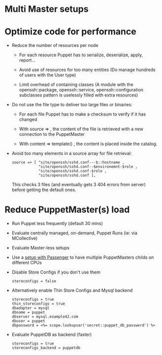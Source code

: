 # Multi Master setups


# Optimize code for performance

  - Reduce the number of resources per node

    - For each resource Puppet has to serialize, deserialize, apply, report...

    -    Avoid use of resources for too many entities (Do manage hundreds of users with the User type)

    - Limit overhead of containing classes
     (A module with the openssh::package, openssh::service, openssh::configuration subclasses pattern is uselessly filled with extra resources)

  - Do not use the file type to deliver too large files or binaries:

    - For each file Puppet has to make a checksum to verify if it has changed

    - With source => , the content of the file is retrieved with a new connection to the PuppetMaster

    - With content => template() , the content is placed inside the catalog.

  - Avoid too many elements in a source array for file retrieval:

        source => [ "site/openssh/sshd.conf---$::hostname ,
                    "site/openssh/sshd.conf--$environemnt-$role ,
                    "site/openssh/sshd.conf-$role ,
                    "site/openssh/sshd.conf ],

    This checks 3 files (and eventually gets 3 404 errors from server) before getting the default ones.



# Reduce PuppetMaster(s) load

  - Run Puppet less frequently (default 30 mins)

  - Evaluate centrally managed, on-demand, Puppet Runs (ie: via MCollective)

  - Evaluate Master-less setups

  - Use a [setup with Passenger](http://docs.puppetlabs.com/guides/passenger.html) to have multiple PuppetMasters childs on different CPUs

  - Disable Store Configs if you don't use them

        storeconfigs = false

  - Alternatively enable Thin Store Configs and Mysql backend

        storeconfigs = true
        thin_storeconfigs = true
        dbadapter = mysql
        dbname = puppet
        dbserver = mysql.example42.com
        dbuser = puppet
        dbpassword = <%= scope.lookupvar('secret::puppet_db_password') %>

  - Evaluate PuppetDB as backend (faster)

        storeconfigs = true
        storeconfigs_backend = puppetdb

